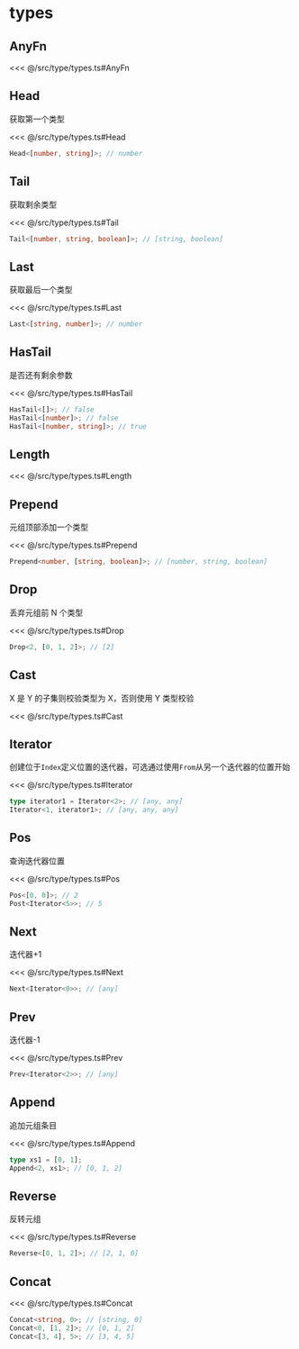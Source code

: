# types

## AnyFn

<<< @/src/type/types.ts#AnyFn

## Head

获取第一个类型

<<< @/src/type/types.ts#Head

```ts
Head<[number, string]>; // number
```

## Tail

获取剩余类型

<<< @/src/type/types.ts#Tail

```ts
Tail<[number, string, boolean]>; // [string, boolean]
```

## Last

获取最后一个类型

<<< @/src/type/types.ts#Last

```ts
Last<[string, number]>; // number
```

## HasTail

是否还有剩余参数

<<< @/src/type/types.ts#HasTail

```ts
HasTail<[]>; // false
HasTail<[number]>; // false
HasTail<[number, string]>; // true
```

## Length

<<< @/src/type/types.ts#Length

## Prepend

元组顶部添加一个类型

<<< @/src/type/types.ts#Prepend

```ts
Prepend<number, [string, boolean]>; // [number, string, boolean]
```

## Drop

丢弃元组前 N 个类型

<<< @/src/type/types.ts#Drop

```ts
Drop<2, [0, 1, 2]>; // [2]
```

## Cast

X 是 Y 的子集则校验类型为 X，否则使用 Y 类型校验

<<< @/src/type/types.ts#Cast

## Iterator

创建位于`Index`定义位置的迭代器，可选通过使用`From`从另一个迭代器的位置开始

<<< @/src/type/types.ts#Iterator

```ts
type iterator1 = Iterator<2>; // [any, any]
Iterator<1, iterator1>; // [any, any, any]
```

## Pos

查询迭代器位置

<<< @/src/type/types.ts#Pos

```ts
Pos<[0, 0]>; // 2
Post<Iterator<5>>; // 5
```

## Next

迭代器+1

<<< @/src/type/types.ts#Next

```ts
Next<Iterator<0>>; // [any]
```

## Prev

迭代器-1

<<< @/src/type/types.ts#Prev

```ts
Prev<Iterator<2>>; // [any]
```

## Append

追加元组条目

<<< @/src/type/types.ts#Append

```ts
type xs1 = [0, 1];
Append<2, xs1>; // [0, 1, 2]
```

## Reverse

反转元组

<<< @/src/type/types.ts#Reverse

```ts
Reverse<[0, 1, 2]>; // [2, 1, 0]
```

## Concat

<<< @/src/type/types.ts#Concat

```ts
Concat<string, 0>; // [string, 0]
Concat<0, [1, 2]>; // [0, 1, 2]
Concat<[3, 4], 5>; // [3, 4, 5]
```
